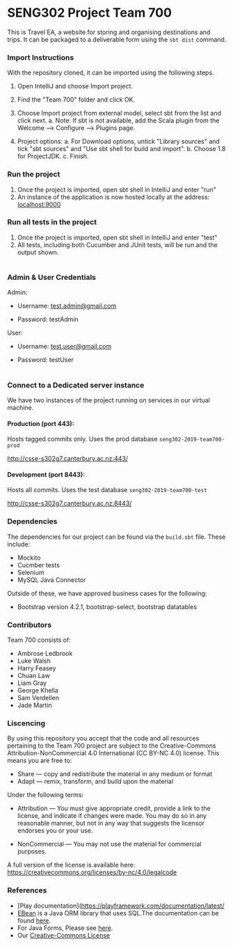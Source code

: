 # SENG302 Project Team 700
This is Travel EA, a website for storing and organising destinations and trips.
It can be packaged to a deliverable form using the `sbt dist` command.

### Import Instructions
With the repository cloned, it can be imported using the following steps.

1. Open IntelliJ and choose Import project.

2. Find the "Team 700" folder and click OK.

3. Choose Import project from external model, select sbt from the list and click next.
   a. Note: If sbt is not available, add the Scala plugin from the Welcome --> Configure --> Plugins page.

4. Project options:
    a. For Download options, untick "Library sources" and tick "sbt sources" and "Use sbt shell for build and import".
    b. Choose 1.8 for ProjectJDK.
    c. Finish. 

### Run the project

1. Once the project is imported, open sbt shell in IntelliJ and enter "run"
2. An instance of the application is now hosted locally at the address: <localhost:9000>


### Run all tests in the project
1. Once the project is imported, open sbt shell in IntelliJ and enter "test"
2. All tests, including both Cucumber and JUnit tests, will be run and the output shown.

#

### Admin & User Credentials

Admin:

* Username: test.admin@gmail.com

* Password: testAdmin
 
User:

* Username: test.user@gmail.com

* Password: testUser

#

### Connect to a Dedicated server instance

We have two instances of the project running on services in our virtual machine.

#### Production (port 443):

Hosts tagged commits only. Uses the prod database `seng302-2019-team700-prod`

<http://csse-s302g7.canterbury.ac.nz:443/>

#### Development (port 8443):

Hosts all commits. Uses the test database `seng302-2019-team700-test`

<http://csse-s302g7.canterbury.ac.nz:8443/>

### Dependencies
The dependencies for our project can be found via the `build.sbt` file. These include:
 * Mockito
 * Cucmber tests
 * Selenium
 * MySQL Java Connector
 
 Outside of these, we have approved business cases for the following:
 * Bootstrap version 4.2.1, bootstrap-select, bootstrap datatables

### Contributors
Team 700 consists of:
* Ambrose Ledbrook
* Luke Walsh
* Harry Feasey
* Chuan Law
* Liam Gray
* George Khella
* Sam Verdellen
* Jade Martin 

### Liscencing
By using this repository you accept that the code and all resources pertaining to the Team 700 project
are subject to the Creative-Commons Attribution-NonCommercial 4.0 International (CC BY-NC 4.0) license.
This means you are free to:
 *  Share — copy and redistribute the material in any medium or format
 *  Adapt — remix, transform, and build upon the material 
 
 Under the following terms:
* Attribution — You must give appropriate credit, provide a link to the license, and indicate if changes were made. You may do so in any reasonable manner, but not in any way that suggests the licensor endorses you or your use.

* NonCommercial — You may not use the material for commercial purposes. 

A full version of the license is available here: <https://creativecommons.org/licenses/by-nc/4.0/legalcode>


### References
* [Play documentation](https://playframework.com/documentation/latest/
* [EBean](https://www.playframework.com/documentation/latest/JavaEbean) is a Java ORM library that uses SQL.The documentation can be found [here](https://ebean-orm.github.io/).
* For Java Forms, Please see [here](<https://playframework.com/documentation/latest/JavaForms>).
* Our [Creative-Commons License](https://creativecommons.org/licenses/by-nc/4.0/legalcode)




